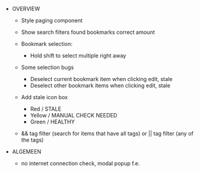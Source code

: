 
- OVERVIEW
  - Style paging component

  - Show search filters found bookmarks correct amount

  - Bookmark selection:
    - Hold shift to select multiple right away

  - Some selection bugs
    - Deselect current bookmark item when clicking edit, stale
    - Deselect other bookmark items when clicking edit, stale

  - Add stale icon box
    - Red    / STALE
    - Yellow / MANUAL CHECK NEEDED
    - Green  / HEALTHY
    
  - && tag filter (search for items that have all tags) or || tag filter (any of the tags)

- ALGEMEEN
  - no internet connection check, modal popup f.e.